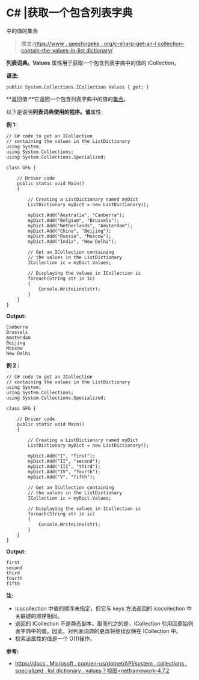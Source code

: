 # C# |获取一个包含列表字典

中的值的集合

> 原文:[https://www . geesforgeks . org/c-sharp-get-an-I collection-contain-the-values-in-list dictionary/](https://www.geeksforgeeks.org/c-sharp-get-an-icollection-containing-the-values-in-listdictionary/)

**列表词典。Values** 属性用于获取一个包含列表字典中的值的 ICollection。

**语法:**

```
public System.Collections.ICollection Values { get; }

```

**返回值:**它返回一个包含列表字典中的值的[集合](https://docs.microsoft.com/en-us/dotnet/api/system.collections.icollection?view=netframework-4.7.2)。

以下是说明**列表词典使用的程序。值**属性:

**例 1:**

```
// C# code to get an ICollection
// containing the values in the ListDictionary
using System;
using System.Collections;
using System.Collections.Specialized;

class GFG {

    // Driver code
    public static void Main()
    {

        // Creating a ListDictionary named myDict
        ListDictionary myDict = new ListDictionary();

        myDict.Add("Australia", "Canberra");
        myDict.Add("Belgium", "Brussels");
        myDict.Add("Netherlands", "Amsterdam");
        myDict.Add("China", "Beijing");
        myDict.Add("Russia", "Moscow");
        myDict.Add("India", "New Delhi");

        // Get an ICollection containing
        // the values in the ListDictionary
        ICollection ic = myDict.Values;

        // Displaying the values in ICollection ic
        foreach(String str in ic)
        {
            Console.WriteLine(str);
        }
    }
}
```

**Output:**

```
Canberra
Brussels
Amsterdam
Beijing
Moscow
New Delhi

```

**例 2 :**

```
// C# code to get an ICollection
// containing the values in the ListDictionary
using System;
using System.Collections;
using System.Collections.Specialized;

class GFG {

    // Driver code
    public static void Main()
    {

        // Creating a ListDictionary named myDict
        ListDictionary myDict = new ListDictionary();

        myDict.Add("I", "first");
        myDict.Add("II", "second");
        myDict.Add("III", "third");
        myDict.Add("IV", "fourth");
        myDict.Add("V", "fifth");

        // Get an ICollection containing
        // the values in the ListDictionary
        ICollection ic = myDict.Values;

        // Displaying the values in ICollection ic
        foreach(String str in ic)
        {
            Console.WriteLine(str);
        }
    }
}
```

**Output:**

```
first
second
third
fourth
fifth

```

**注:**

*   icocollection 中值的顺序未指定，但它与 keys 方法返回的 icocollection 中关联键的顺序相同。
*   返回的 ICollection 不是静态副本。取而代之的是，ICollection 引用回原始列表字典中的值。因此，对列表词典的更改将继续反映在 ICollection 中。
*   检索该属性的值是一个 O(1)操作。

**参考:**

*   [https://docs . Microsoft . com/en-us/dotnet/API/system . collections . specialized . list dictionary . values？视图=netframework-4.7.2](https://docs.microsoft.com/en-us/dotnet/api/system.collections.specialized.listdictionary.values?view=netframework-4.7.2)
